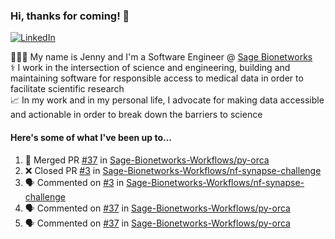 ### Hi, thanks for coming! 👋
[![LinkedIn](https://img.shields.io/badge/-Jenny_V._Medina-0A66C2?style=flat-square?&logo=LinkedIn&logoColor=white)](https://www.linkedin.com/in/jenny-v-medina-a53a0332/)

👩🏻‍💻 My name is Jenny and I'm a Software Engineer @ [Sage Bionetworks](https://sagebionetworks.org/)\
⚕️ I work in the intersection of science and engineering, building and maintaining software for responsible access to medical data in order to facilitate scientific research\
📈 In my work and in my personal life, I advocate for making data accessible and actionable in order to break down the barriers to science

#### Here's some of what I've been up to...

<!--START_SECTION:activity-->
1. 🎉 Merged PR [#37](https://github.com/Sage-Bionetworks-Workflows/py-orca/pull/37) in [Sage-Bionetworks-Workflows/py-orca](https://github.com/Sage-Bionetworks-Workflows/py-orca)
2. ❌ Closed PR [#3](https://github.com/Sage-Bionetworks-Workflows/nf-synapse-challenge/pull/3) in [Sage-Bionetworks-Workflows/nf-synapse-challenge](https://github.com/Sage-Bionetworks-Workflows/nf-synapse-challenge)
3. 🗣 Commented on [#3](https://github.com/Sage-Bionetworks-Workflows/nf-synapse-challenge/pull/3#issuecomment-1971351886) in [Sage-Bionetworks-Workflows/nf-synapse-challenge](https://github.com/Sage-Bionetworks-Workflows/nf-synapse-challenge)
4. 🗣 Commented on [#37](https://github.com/Sage-Bionetworks-Workflows/py-orca/pull/37#issuecomment-1969487416) in [Sage-Bionetworks-Workflows/py-orca](https://github.com/Sage-Bionetworks-Workflows/py-orca)
5. 🗣 Commented on [#37](https://github.com/Sage-Bionetworks-Workflows/py-orca/pull/37#issuecomment-1967128566) in [Sage-Bionetworks-Workflows/py-orca](https://github.com/Sage-Bionetworks-Workflows/py-orca)
<!--END_SECTION:activity-->
